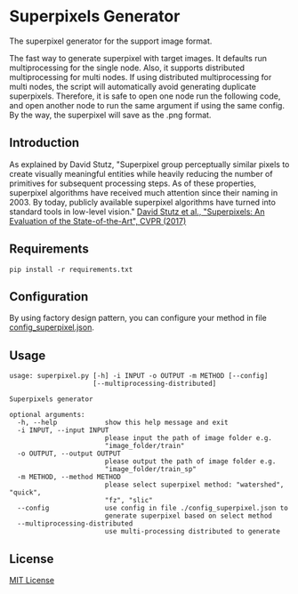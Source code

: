 # Superpixels Generator

The superpixel generator for the support image format.

The fast way to generate superpixel with target images. It defaults run multiprocessing for the single node. Also, it supports distributed multiprocessing for multi nodes. If using distributed multiprocessing for multi nodes, the script will automatically avoid generating duplicate superpixels. Therefore, it is safe to open one node run the following code, and open another node to run the same argument if using the same config. By the way, the superpixel will save as the .png format. 

## Introduction

As explained by David Stutz, "Superpixel group perceptually similar pixels to create visually meaningful entities while heavily reducing the number of primitives for subsequent processing steps. As of these properties, superpixel algorithms have received much attention since their naming in 2003. By today, publicly available superpixel algorithms have turned into standard tools in low-level vision." [David Stutz et al., "Superpixels: An Evaluation of the State-of-the-Art", CVPR (2017)](https://arxiv.org/abs/1612.01601)

## Requirements

```
pip install -r requirements.txt
```

## Configuration

By using factory design pattern, you can configure your method in file [config_superpixel.json](./config_superpixel.json).

## Usage

```
usage: superpixel.py [-h] -i INPUT -o OUTPUT -m METHOD [--config]
                     [--multiprocessing-distributed]

Superpixels generator

optional arguments:
  -h, --help            show this help message and exit
  -i INPUT, --input INPUT
                        please input the path of image folder e.g.
                        "image_folder/train"
  -o OUTPUT, --output OUTPUT
                        please output the path of image folder e.g.
                        "image_folder/train_sp"
  -m METHOD, --method METHOD
                        please select superpixel method: "watershed", "quick",
                        "fz", "slic"
  --config              use config in file ./config_superpixel.json to
                        generate superpixel based on select method
  --multiprocessing-distributed
                        use multi-processing distributed to generate
```

## License

[MIT License](./LICENSE)
